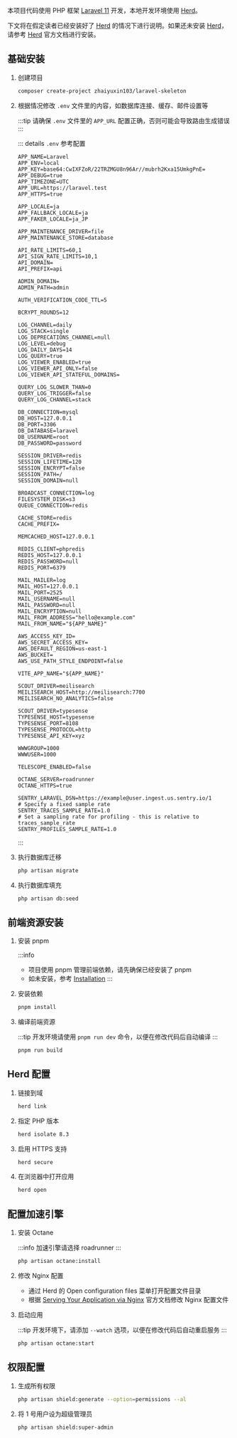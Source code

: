 本项目代码使用 PHP 框架 [Laravel 11](https://laravel.com/) 开发，本地开发环境使用 [Herd](https://herd.laravel.com/)。

下文将在假定读者已经安装好了 [Herd](https://herd.laravel.com/) 的情况下进行说明。如果还未安装 [Herd](https://herd.laravel.com/)，请参考 [Herd](https://herd.laravel.com/) 官方文档进行安装。

## 基础安装

1. 创建项目

   ```bash
   composer create-project zhaiyuxin103/laravel-skeleton
   ```

2. 根据情况修改 `.env` 文件里的内容，如数据库连接、缓存、邮件设置等

   :::tip
   请确保 `.env` 文件里的 `APP_URL` 配置正确，否则可能会导致路由生成错误
   :::

   ::: details `.env` 参考配置

   ```dotenv
   APP_NAME=Laravel
   APP_ENV=local
   APP_KEY=base64:CwIXFZoR/22TRZMGU8n96Ar//mubrh2Kxa15UmkgPnE=
   APP_DEBUG=true
   APP_TIMEZONE=UTC
   APP_URL=https://laravel.test
   APP_HTTPS=true

   APP_LOCALE=ja
   APP_FALLBACK_LOCALE=ja
   APP_FAKER_LOCALE=ja_JP

   APP_MAINTENANCE_DRIVER=file
   APP_MAINTENANCE_STORE=database

   API_RATE_LIMITS=60,1
   API_SIGN_RATE_LIMITS=10,1
   API_DOMAIN=
   API_PREFIX=api

   ADMIN_DOMAIN=
   ADMIN_PATH=admin

   AUTH_VERIFICATION_CODE_TTL=5

   BCRYPT_ROUNDS=12

   LOG_CHANNEL=daily
   LOG_STACK=single
   LOG_DEPRECATIONS_CHANNEL=null
   LOG_LEVEL=debug
   LOG_DAILY_DAYS=14
   LOG_QUERY=true
   LOG_VIEWER_ENABLED=true
   LOG_VIEWER_API_ONLY=false
   LOG_VIEWER_API_STATEFUL_DOMAINS=

   QUERY_LOG_SLOWER_THAN=0
   QUERY_LOG_TRIGGER=false
   QUERY_LOG_CHANNEL=stack

   DB_CONNECTION=mysql
   DB_HOST=127.0.0.1
   DB_PORT=3306
   DB_DATABASE=laravel
   DB_USERNAME=root
   DB_PASSWORD=password

   SESSION_DRIVER=redis
   SESSION_LIFETIME=120
   SESSION_ENCRYPT=false
   SESSION_PATH=/
   SESSION_DOMAIN=null

   BROADCAST_CONNECTION=log
   FILESYSTEM_DISK=s3
   QUEUE_CONNECTION=redis

   CACHE_STORE=redis
   CACHE_PREFIX=

   MEMCACHED_HOST=127.0.0.1

   REDIS_CLIENT=phpredis
   REDIS_HOST=127.0.0.1
   REDIS_PASSWORD=null
   REDIS_PORT=6379

   MAIL_MAILER=log
   MAIL_HOST=127.0.0.1
   MAIL_PORT=2525
   MAIL_USERNAME=null
   MAIL_PASSWORD=null
   MAIL_ENCRYPTION=null
   MAIL_FROM_ADDRESS="hello@example.com"
   MAIL_FROM_NAME="${APP_NAME}"

   AWS_ACCESS_KEY_ID=
   AWS_SECRET_ACCESS_KEY=
   AWS_DEFAULT_REGION=us-east-1
   AWS_BUCKET=
   AWS_USE_PATH_STYLE_ENDPOINT=false

   VITE_APP_NAME="${APP_NAME}"

   SCOUT_DRIVER=meilisearch
   MEILISEARCH_HOST=http://meilisearch:7700
   MEILISEARCH_NO_ANALYTICS=false

   SCOUT_DRIVER=typesense
   TYPESENSE_HOST=typesense
   TYPESENSE_PORT=8108
   TYPESENSE_PROTOCOL=http
   TYPESENSE_API_KEY=xyz

   WWWGROUP=1000
   WWWUSER=1000

   TELESCOPE_ENABLED=false

   OCTANE_SERVER=roadrunner
   OCTANE_HTTPS=true

   SENTRY_LARAVEL_DSN=https://example@user.ingest.us.sentry.io/1
   # Specify a fixed sample rate
   SENTRY_TRACES_SAMPLE_RATE=1.0
   # Set a sampling rate for profiling - this is relative to traces_sample_rate
   SENTRY_PROFILES_SAMPLE_RATE=1.0
   ```

   :::

3. 执行数据库迁移

   ```bash
   php artisan migrate
   ```

4. 执行数据库填充

   ```bash
   php artisan db:seed
   ```

## 前端资源安装

1. 安装 pnpm

   :::info

   - 项目使用 pnpm 管理前端依赖，请先确保已经安装了 pnpm
   - 如未安装，参考 [Installation](https://pnpm.io/installation)
     :::

2. 安装依赖

   ```bash
   pnpm install
   ```

3. 编译前端资源

   :::tip
   开发环境请使用 `pnpm run dev` 命令，以便在修改代码后自动编译
   :::

   ```bash
   pnpm run build
   ```

## Herd 配置

1. 链接到域

   ```bash
   herd link
   ```

2. 指定 PHP 版本

   ```bash
   herd isolate 8.3
   ```

3. 启用 HTTPS 支持

   ```bash
   herd secure
   ```

4. 在浏览器中打开应用

   ```bash
   herd open
   ```

## 配置加速引擎

1. 安装 Octane

   :::info
   加速引擎请选择 roadrunner
   :::

   ```bash
   php artisan octane:install
   ```

2. 修改 Nginx 配置

   - 通过 Herd 的 Open configuration files 菜单打开配置文件目录
   - 根据 [Serving Your Application via Nginx](https://laravel.com/docs/11.x/octane#serving-your-application-via-nginx) 官方文档修改 Nginx 配置文件

3. 启动应用

   :::tip
   开发环境下，请添加 `--watch` 选项，以便在修改代码后自动重启服务
   :::

   ```bash
   php artisan octane:start
   ```

## 权限配置

1. 生成所有权限

   ```bash
   php artisan shield:generate --option=permissions --al
   ```

2. 将 1 号用户设为超级管理员

   ```bash
   php artisan shield:super-admin
   ```
